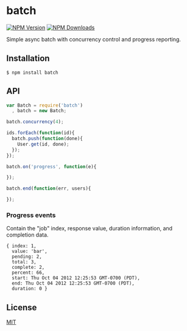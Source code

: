 # batch

[![NPM Version][npm-image]][npm-url]
[![NPM Downloads][downloads-image]][downloads-url]

  Simple async batch with concurrency control and progress reporting.

## Installation

```
$ npm install batch
```

## API

```js
var Batch = require('batch')
  , batch = new Batch;

batch.concurrency(4);

ids.forEach(function(id){
  batch.push(function(done){
    User.get(id, done);
  });
});

batch.on('progress', function(e){

});

batch.end(function(err, users){

});
```

### Progress events

  Contain the "job" index, response value, duration information, and completion data.

```
{ index: 1,
  value: 'bar',
  pending: 2,
  total: 3,
  complete: 2,
  percent: 66,
  start: Thu Oct 04 2012 12:25:53 GMT-0700 (PDT),
  end: Thu Oct 04 2012 12:25:53 GMT-0700 (PDT),
  duration: 0 }
```

## License

[MIT](LICENSE)

[downloads-image]: https://img.shields.io/npm/dm/batch.svg
[downloads-url]: https://npmjs.org/package/batch
[npm-image]: https://img.shields.io/npm/v/batch.svg
[npm-url]: https://npmjs.org/package/batch
